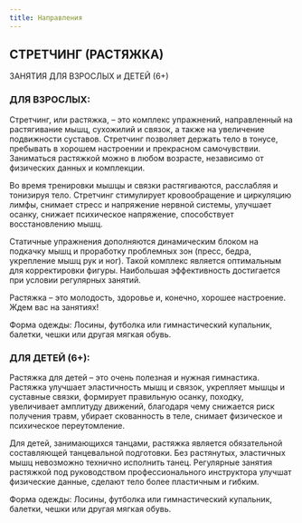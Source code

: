 ```yaml
---
title: Направления
---
```


## СТРЕТЧИНГ (РАСТЯЖКА)

ЗАНЯТИЯ ДЛЯ ВЗРОСЛЫХ и ДЕТЕЙ (6+)

### ДЛЯ ВЗРОСЛЫХ:

Стретчинг, или растяжка, –  это комплекс упражнений, направленный на растягивание мышц, сухожилий и связок,  а также на увеличение подвижности суставов. Стретчинг позволяет держать тело в тонусе, пребывать в хорошем настроении и прекрасном самочувствии. Заниматься растяжкой можно в любом возрасте, независимо от физических данных и комплекции.

Во время тренировки мышцы и связки растягиваются, расслабляя и тонизируя тело. Стретчинг стимулирует кровообращение и циркуляцию лимфы, снимает стресс и напряжение нервной системы, улучшает осанку, снижает психическое напряжение, способствует восстановлению мышц. 

Статичные упражнения дополняются динамическим блоком на подкачку мышц и проработку проблемных зон (пресс, бедра, укрепление мышц рук и ног). Такой комплекс является оптимальным для корректировки фигуры. Наибольшая эффективность достигается при условии регулярных занятий.

Растяжка – это молодость, здоровье и, конечно, хорошее настроение. Ждем вас на занятиях! 

Форма одежды: Лосины, футболка или гимнастический купальник, балетки, чешки или другая мягкая обувь. 
 
### ДЛЯ ДЕТЕЙ (6+):

Растяжка для детей – это очень полезная и нужная гимнастика. Растяжка улучшает эластичность мышц и связок, укрепляет мышцы и суставные связки, формирует правильную осанку, походку, увеличивает амплитуду движений, благодаря чему снижается риск получения травм, убирает скованность в теле, снимает физическое и психическое переутомление.

Для детей, занимающихся танцами, растяжка является обязательной составляющей танцевальной подготовки. Без растянутых, эластичных мышц невозможно технично исполнить танец. Регулярные занятия растяжкой под руководством профессионального инструктора улучшат физические  данные, сделают тело более пластичным и гибким.

Форма одежды: Лосины, футболка или гимнастический купальник, балетки, чешки или другая мягкая обувь. 
 

